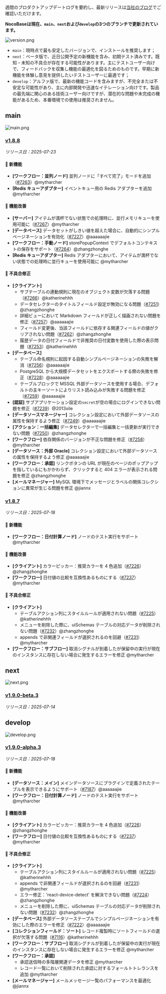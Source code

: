 週間のプロダクトアップデートログを要約し、最新リリースは[当社のブログ](https://www.nocobase.com/ja/blog/timeline)でご確認いただけます。

**NocoBaseは現在、`main`、`next`および`develop`の3つのブランチで更新されています。**

![version.png](https://static-docs.nocobase.com/ba5f04e27e99c625cb3822da5df07860.png)

* `main`：現時点で最も安定したバージョンで、インストールを推奨します；
* `next`：ベータ版で、近日公開予定の新機能を含み、初期テスト済みです。既知・未知の不具合が存在する可能性があります。主にテストユーザー向けで、フィードバックを収集し機能の最適化を図るためのものです。早期に新機能を体験し意見を提供したいテストユーザーに最適です；
* `develop`：アルファ版で、最新の機能コードを含みますが、不完全または不安定な可能性があり、主に内部開発や迅速なイテレーション向けです。製品の最先端に関心のある技術ユーザー向けですが、潜在的な問題や未完成の機能があるため、本番環境での使用は推奨されません。

## main

![main.png](https://static-docs.nocobase.com/47a3c71734c1d0f908b51f9ebd53c0ac.png)

### [v1.8.8](https://www.nocobase.com/ja/blog/v1.8.8)

*リリース日：2025-07-23*

#### 🎉 新機能

* **[ワークフロー：並列ノード]** 並列ノードに「すべて完了」モードを追加（[#7263](https://github.com/nocobase/nocobase/pull/7263)）@mytharcher
* **[Redis キューアダプター]** イベントキュー用の Redis アダプターを追加 @mytharcher

#### 🚀 機能改善

* **[サーバー]** アイテムが満杯でない状態での処理時に、並行メモリキューを使用可能に（[#7267](https://github.com/nocobase/nocobase/pull/7267)）@mytharcher
* **[データベース]** データセットがしきい値を超えた場合に、自動的にシンプルページネーションを有効化（[#7227](https://github.com/nocobase/nocobase/pull/7227)）@aaaaaajie
* **[ワークフロー：手動ノード]** storePopupContext でデフォルトコンテキストの保存をサポート（[#7264](https://github.com/nocobase/nocobase/pull/7264)）@zhangzhonghe
* **[Redis キューアダプター]** Redis アダプターにおいて、アイテムが満杯でない状態での処理時に並行キューを使用可能に @mytharcher

#### 🐛 不具合修正

* **[クライアント]**
  * サブテーブルの連動規則に現在のオブジェクト変数が欠落する問題（[#7266](https://github.com/nocobase/nocobase/pull/7266)）@katherinehhh
  * データセレクターのタイトルフィールド設定が無効になる問題（[#7251](https://github.com/nocobase/nocobase/pull/7251)）@zhangzhonghe
  * 詳細ビューにおいて Markdown フィールドが正しく描画されない問題を修正（[#7257](https://github.com/nocobase/nocobase/pull/7257)）@aaaaaajie
  * フィールド変更後、当該フィールドに依存する関連フィールドの値がクリアされない問題（[#7262](https://github.com/nocobase/nocobase/pull/7262)）@zhangzhonghe
  * 履歴データの日付フィールドで非推奨の日付変数を使用した際の表示問題（[#7253](https://github.com/nocobase/nocobase/pull/7253)）@katherinehhh
* **[データベース]**
  * テーブル命名規則に起因する自動シンプルページネーションの失敗を解消（[#7256](https://github.com/nocobase/nocobase/pull/7256)）@aaaaaajie
  * PostgreSQL から大規模データセットをエクスポートする際の失敗を修正（[#7228](https://github.com/nocobase/nocobase/pull/7228)）@aaaaaajie
  * テーブルブロックで MSSQL 外部データソースを使用する場合、デフォルトの主キーソートによりリスト読み込みが失敗する問題を修正（[#7259](https://github.com/nocobase/nocobase/pull/7259)）@aaaaaajie
* **[認証]** サブアプリケーション設定の`secret`が空の場合にログインできない問題を修正（[#7239](https://github.com/nocobase/nocobase/pull/7239)）@2013xile
* **[データソースマネージャー]** コレクション設定において外部データソースの属性を保持するよう修正（[#7249](https://github.com/nocobase/nocobase/pull/7249)）@aaaaaajie
* **[アクション：一括編集]** データセレクターで一括編集と一括更新が実行できない問題（[#7250](https://github.com/nocobase/nocobase/pull/7250)）@zhangzhonghe
* **[ワークフロー]** 依存関係のバージョンが不正な問題を修正（[#7258](https://github.com/nocobase/nocobase/pull/7258)）@mytharcher
* **[データソース：外部 Oracle]** コレクション設定において外部データソースの属性を保持するよう修正 @aaaaaajie
* **[ワークフロー：承認]** リンクボタンの URL が現在のページのポップアップを指しているにもかかわらず、クリックすると 404 エラーが表示される問題を修正 @zhangzhonghe
* **[メールマネージャー]** MySQL 環境下でメッセージとラベルの関係コレクションに異常が生じる問題を修正 @jiannx

### [v1.8.7](https://www.nocobase.com/ja/blog/v1.8.7)

*リリース日：2025-07-18*

#### 🎉 新機能

* **[ワークフロー：日付計算ノード]** ノードのテスト実行をサポート @mytharcher

#### 🚀 機能改善

* **[クライアント]** カラーピッカー：推奨カラーを 4 色追加（[#7226](https://github.com/nocobase/nocobase/pull/7226)）@zhangzhonghe
* **[ワークフロー]** 日付値の比較を互換性あるものにする（[#7237](https://github.com/nocobase/nocobase/pull/7237)）@mytharcher

#### 🐛 不具合修正

* **[クライアント]**
  * テーブルアクション列にスタイルルールが適用されない問題（[#7225](https://github.com/nocobase/nocobase/pull/7225)）@katherinehhh
  * メニューを削除した際に、uiSchemas テーブルの対応データが削除されない問題（[#7232](https://github.com/nocobase/nocobase/pull/7232)）@zhangzhonghe
  * appends で非関連フィールドが選択されるのを回避（[#7231](https://github.com/nocobase/nocobase/pull/7231)）@mytharcher
* **[ワークフロー：サブフロー]** 取消シグナルが到着したが保留中の実行が現在のインスタンスに存在しない場合に発生するエラーを修正 @mytharcher

## next

![next.png](https://static-docs.nocobase.com/8ed17a0f08cc585018f6de6c8b13947d.png)

### [v1.9.0-beta.3](https://www.nocobase.com/ja/blog/v1.9.0-beta.3)

*リリース日：2025-07-14*


## develop

![develop.png](https://static-docs.nocobase.com/7fcdd9456a17286d8a439eee52bcb8d2.png)

### [v1.9.0-alpha.3](https://www.nocobase.com/ja/blog/v1.9.0-alpha.3)

*リリース日：2025-07-18*

#### 🎉 新機能

* **[データソース：メイン]** メインデータソースにプラグインで定義されたテーブルを表示できるようにサポート（[#7187](https://github.com/nocobase/nocobase/pull/7187)）@aaaaaajie
* **[ワークフロー：日付計算ノード]** ノードのテスト実行をサポート @mytharcher

#### 🚀 機能改善

* **[クライアント]** カラーピッカー：推奨カラーを 4 色追加（[#7226](https://github.com/nocobase/nocobase/pull/7226)）@zhangzhonghe
* **[ワークフロー]** 日付値の比較を互換性あるものにする（[#7237](https://github.com/nocobase/nocobase/pull/7237)）@mytharcher

#### 🐛 不具合修正

* **[クライアント]**
  * テーブルアクション列にスタイルルールが適用されない問題（[#7225](https://github.com/nocobase/nocobase/pull/7225)）@katherinehhh
  * appends で非関連フィールドが選択されるのを回避（[#7231](https://github.com/nocobase/nocobase/pull/7231)）@mytharcher
  * エラー修正：'react-device-detect' を解決できない問題（[#7224](https://github.com/nocobase/nocobase/pull/7224)）@zhangzhonghe
  * メニューを削除した際に、uiSchemas テーブルの対応データが削除されない問題（[#7232](https://github.com/nocobase/nocobase/pull/7232)）@zhangzhonghe
* **[データベース]** 外部データソーステーブルでシンプルページネーションを有効にした際のエラーを修正（[#7222](https://github.com/nocobase/nocobase/pull/7222)）@aaaaaajie
* **[コレクションフィールド：ソート]** レコード複製時にソートフィールドの選択が欠落する問題（[#7116](https://github.com/nocobase/nocobase/pull/7116)）@katherinehhh
* **[ワークフロー：サブフロー]** 取消シグナルが到着したが保留中の実行が現在のインスタンスに存在しない場合に発生するエラーを修正 @mytharcher
* **[ワークフロー：承認]**
  * 承認送信時の多階層関連データを修正 @mytharcher
  * レコード一覧において削除された承認に対するフォールトトレランスを追加 @mytharcher
* **[メールマネージャー]** メールメッセージ一覧のパフォーマンスを最適化 @jiannx
